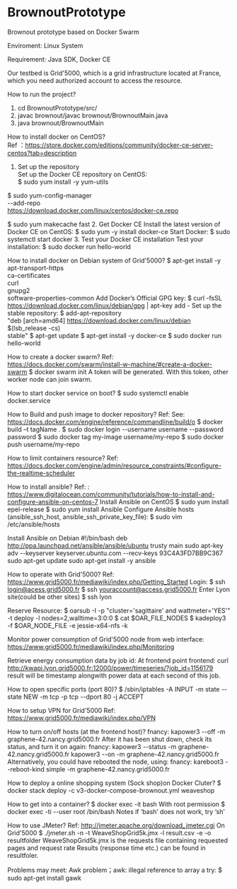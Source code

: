 # BrownoutPrototype
Brownout prototype based on Docker Swarm


Enviroment: Linux System

Requirement: Java SDK, Docker CE

Our testbed is Grid'5000, which is a grid infrastructure located at France, which you need authorized account to access the resource.

How to run the project?
1. cd BrownoutPrototype/src/
2. javac brownout/javac brownout/BrownoutMain.java
3. java brownout/BrownoutMain
>

How to install docker on CentOS?       
Ref ：https://store.docker.com/editions/community/docker-ce-server-centos?tab=description      
1. Set up the repository                 
Set up the Docker CE repository on CentOS:                    
$ sudo yum install -y yum-utils                            

$ sudo yum-config-manager \
    --add-repo \
    https://download.docker.com/linux/centos/docker-ce.repo

$ sudo yum makecache fast
2. Get Docker CE
Install the latest version of Docker CE on CentOS:
$ sudo yum -y install docker-ce
Start Docker:
$ sudo systemctl start docker
3. Test your Docker CE installation
Test your installation:
$ sudo docker run hello-world





How to install docker on Debian system of Grid'5000?
$ apt-get install -y \
     apt-transport-https \
     ca-certificates \
     curl \
     gnupg2 \
     software-properties-common
Add Docker’s Official GPG key:
$ curl -fsSL https://download.docker.com/linux/debian/gpg | apt-key add -
Set up the stable repository:
$ add-apt-repository \
   "deb [arch=amd64] https://download.docker.com/linux/debian \
   $(lsb_release -cs) \
   stable"
$ apt-get update
$ apt-get install -y docker-ce
$ sudo docker run hello-world





How to create a docker swarm?
Ref: https://docs.docker.com/swarm/install-w-machine/#create-a-docker-swarm
$ docker swarm init
A token will be generated. With this token, other worker node can join swarm.

How to start docker service on boot?
$ sudo systemctl enable docker.service





How to Build and push image to docker repository?
Ref: See: https://docs.docker.com/engine/reference/commandline/build/o
$ docker build –t tagName .
$ sudo docker login --username username --password password
$ sudo docker tag my-image username/my-repo
$ sudo docker push username/my-repo





How to limit containers resource?
Ref: https://docs.docker.com/engine/admin/resource_constraints/#configure-the-realtime-scheduler





How to install ansible?
Ref: : https://www.digitalocean.com/community/tutorials/how-to-install-and-configure-ansible-on-centos-7
Install Ansible on CentOS
$ sudo yum install epel-release
$ sudo yum install Ansible
Configure Ansible hosts (ansible_ssh_host, ansible_ssh_private_key_file):
$ sudo vim /etc/ansible/hosts

Install Ansible on Debian
#!/bin/bash
deb http://ppa.launchpad.net/ansible/ansible/ubuntu trusty main
sudo apt-key adv --keyserver keyserver.ubuntu.com --recv-keys 93C4A3FD7BB9C367
sudo apt-get update
sudo apt-get install -y ansible 





How to operate with Grid'5000?
Ref: https://www.grid5000.fr/mediawiki/index.php/Getting_Started
Login:
$ ssh login@acess.grid5000.fr
$ ssh youraccount@access.grid5000.fr
Enter Lyon site(could be other sites)
$ ssh lyon

Reserve Resource:
$ oarsub -I -p "cluster='sagittaire' and wattmeter='YES'" -t deploy -l nodes=2,walltime=3:0:0
$ cat $OAR_FILE_NODES
$ kadeploy3 -f $OAR_NODE_FILE -e jessie-x64-nfs -k

Monitor power consumption of Grid'5000 node from web interface:
https://www.grid5000.fr/mediawiki/index.php/Monitoring


Retrieve energy consumption data by job id:
At frontend point
frontend: curl http://kwapi.lyon.grid5000.fr:12000/power/timeseries/?job_id=1156179
result will be timestamp alongwith power data at each second of this job.






How to open specific ports (port 80)?
$ /sbin/iptables -A INPUT -m state --state NEW -m tcp -p tcp --dport 80 -j ACCEPT






How to setup VPN for Grid'5000
Ref: https://www.grid5000.fr/mediawiki/index.php/VPN





How to turn on/off hosts (at the frontend host)?
	fnancy:	kapower3 --off -m graphene-42.nancy.grid5000.fr
After it has been shut down, check its status, and turn it on again:
	fnancy:	kapower3 --status -m graphene-42.nancy.grid5000.fr
kapower3 --on -m graphene-42.nancy.grid5000.fr
Alternatively, you could have rebooted the node, using:
	fnancy:	kareboot3 --reboot-kind simple -m graphene-42.nancy.grid5000.fr




How to deploy a online shopping system (Sock shop)on Docker Cluter?
$ docker stack deploy -c v3-docker-compose-brownout.yml weaveshop





How to get into a container?
$ docker exec -it <mycontainer> bash
With root permission
$ docker exec -ti --user root <container-id> /bin/bash
Notes if ‘bash’ does not work, try ‘sh’




How to use JMeter?
Ref: http://jmeter.apache.org/download_jmeter.cgi
On Grid'5000
$ ./jmeter.sh -n -t WeaveShopGrid5k.jmx -l result.csv -e -o resultfolder
WeaveShopGrid5k.jmx	is the requests file containing requested pages and request rate
Results (response time etc.) can be found in resultfoler.






Problems may meet:
Awk problem；awk: illegal reference to array a
try:
$ sudo apt-get install gawk

